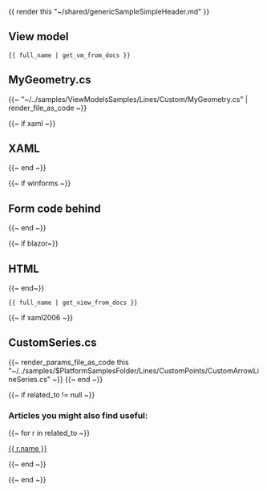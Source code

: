 {{ render this "~/shared/genericSampleSimpleHeader.md" }}

## View model

```
{{ full_name | get_vm_from_docs }}
```

## MyGeometry.cs

{{~ "~/../samples/ViewModelsSamples/Lines/Custom/MyGeometry.cs" | render_file_as_code ~}}

{{~ if xaml ~}}
## XAML
{{~ end ~}}

{{~ if winforms ~}}
## Form code behind
{{~ end ~}}

{{~ if blazor~}}
## HTML
{{~ end~}}

```
{{ full_name | get_view_from_docs }}
```

{{~ if xaml2006 ~}}
## CustomSeries.cs
{{~ render_params_file_as_code this "~/../samples/$PlatformSamplesFolder/Lines/CustomPoints/CustomArrowLineSeries.cs" ~}}
{{~ end ~}}

{{~ if related_to != null ~}}

### Articles you might also find useful:

{{~ for r in related_to ~}}

<div>
<a href="{{ compile this r.url }}">
{{ r.name }}
</a>
</div>

{{~ end ~}}

{{~ end ~}}